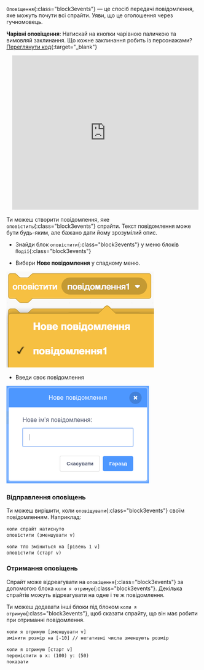 `Оповіщення`{:class="block3events"} — це спосіб передачі повідомлення, яке можуть почути всі спрайти. Уяви, що це оголошення через гучномовець.

**Чарівні оповіщення**: Натискай на кнопки чарівною паличкою та вимовляй заклинання. Що кожне заклинання робить із персонажами? [Переглянути код](https://scratch.mit.edu/projects/752264639/editor){:target="_blank"}

<div class="scratch-preview" style="margin-left: 15px;">
  <iframe allowtransparency="true" width="485" height="402" src="https://scratch.mit.edu/projects/embed/752264639/?autostart=false" frameborder="0"></iframe>
</div>

Ти можеш створити повідомлення, яке `оповістить`{:class="block3events"} спрайти. Текст повідомлення може бути будь-яким, але бажано дати йому зрозумілий опис.

+ Знайди блок `оповістити`{:class="block3events"} у меню блоків `Події`{:class="block3events"}

+ Вибери **Нове повідомлення** у спадному меню.

![Спадне меню блоку оповіщення](images/broadcast-block.png)

+ Введи своє повідомлення

![Створення оповіщення](images/new-broadcast.png)

### Відправлення оповіщень

Ти можеш вирішити, коли `оповіщувати`{:class="block3events"} своїм повідомленням. Наприклад:

```blocks3
коли спрайт натиснуто
оповістити (зменшувати v)
```

```blocks3
коли тло зміниться на [рівень 1 v]
оповістити (старт v)
```

### Отримання оповіщень

Спрайт може відреагувати на `оповіщення`{:class="block3events"} за допомогою блока `коли я отримую`{:class="block3events"}. Декілька спрайтів можуть відреагувати на одне і те ж повідомлення.

Ти можеш додавати інші блоки під блоком `коли я отримую`{:class="block3events"}, щоб сказати спрайту, що він має робити при отриманні повідомлення.

```blocks3
коли я отримую [зменшувати v]
змінити розмір на [-10] // негативні числа зменшують розмір
```

```blocks3
коли я отримую [старт v]
перемістити в x: (100) y: (50)
показати
```
